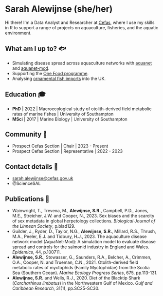 # Sarah Alewijnse (she/her)

<!--
**sarah-alewijnse/sarah-alewijnse** is a ✨ _special_ ✨ repository because its `README.md` (this file) appears on your GitHub profile.

Here are some ideas to get you started:

- 🔭 I’m currently working on ...
- 🌱 I’m currently learning ...
- 👯 I’m looking to collaborate on ...
- 🤔 I’m looking for help with ...
- 💬 Ask me about ...
- 📫 How to reach me: ...
- 😄 Pronouns: ...
- ⚡ Fun fact: ...
-->

Hi there! I'm a Data Analyst and Researcher at [Cefas](https://www.cefas.co.uk/), where I use my skills in R to support a range of projects on aquaculture, fisheries, and the aquatic environment.

## What am I up to? 🐟

- Simulating disease spread across aquaculture networks with [aquanet](https://github.com/CefasRepRes/aquanet) and [aquanet-mod](https://github.com/CefasRepRes/aquanet-mod).
- Supporting the [One Food programme](https://onefoodcommunity.org/).
- Analysing [ornamental fish imports](https://cites.org/sites/default/files/documents/E-CoP19-Inf-68.pdf) into the UK.

## Education 🎓

- **PhD** | 2022 | Macroecological study of otolith-derived field metabolic rates of marine fishes | University of Southampton
- **MSci** | 2017 | Marine Biology | University of Southampton

## Community 🤝

- Prospect Cefas Section | Chair | 2023 - Present
- Prospect Cefas Section | Representative | 2022 - 2023

## Contact details 📧

- sarah.alewijnse@cefas.gov.uk
- @ScienceSAL

## Publications 📜

- Wainwright, T., Trevena, M., **Alewijnse, S.R.**, Campbell, P.D., Jones, M.E., Streicher, J.W. and Cooper, N., 2023. Sex biases and the scarcity of sex metadata in global herpetology collections. _Biological Journal of the Linnean Society_, p.blad129.
- Guilder, J., Ryder, D., Taylor, N.G., **Alewijnse, S.R.**, Millard, R.S., Thrush, M.A., Peeler, E.J. and Tidbury, H.J., 2023. The aquaculture disease network model (AquaNet-Mod): A simulation model to evaluate disease spread and controls for the salmonid industry in England and Wales. _Epidemics_, 44, p.100711.
- **Alewijnse, S.R.**, Stowasser, G., Saunders, R.A., Belcher, A., Crimmen, O.A., Cooper, N. and Trueman, C.N., 2021. Otolith-derived field metabolic rates of myctophids (Family Myctophidae) from the Scotia Sea (Southern Ocean). _Marine Ecology Progress Series_, 675, pp.113-131.
- **Alewijnse, S.R.** and Wells, R.J., 2020. Diet of the Blacktip Shark (_Carcharhinus limbatus_) in the Northwestern Gulf of Mexico. _Gulf and Caribbean Research_, 31(1), pp.SC25-SC30.
